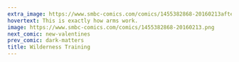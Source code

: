 ```yaml
---
extra_image: https://www.smbc-comics.com/comics/1455382868-20160213after.png
hovertext: This is exactly how arms work.
image: https://www.smbc-comics.com/comics/1455382868-20160213.png
next_comic: new-valentines
prev_comic: dark-matters
title: Wilderness Training
---
```


